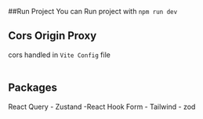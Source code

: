 ##Run Project
You can Run project with ``` npm run dev ``` <br />
## Cors Origin Proxy <br />
cors handled in ```Vite Config``` file
<br />
<br />
## Packages <br/>
React Query - Zustand  -React Hook Form - Tailwind - zod
